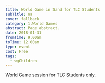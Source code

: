 ```yaml
---
title: World Game in Sand for TLC Students
subTitle: na
cover: fallback
category: 1.World Games
abstract: Page abstract.
date: 2018-01-31
fromTime: 9.00am
toTime: 12.00am
type: event
cost: Free
tags:
  - wgChildren
---
```


World Game session for TLC Students only.

